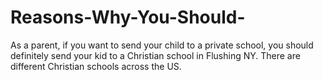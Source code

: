 # Reasons-Why-You-Should-
As a parent, if you want to send your child to a private school, you should definitely send your kid to a Christian school in Flushing NY. There are different Christian schools across the US. 
